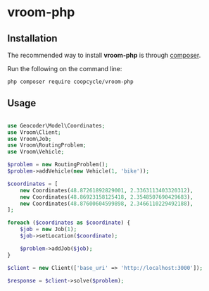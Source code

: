 vroom-php
=========

Installation
------------

The recommended way to install **vroom-php** is through [composer](http://getcomposer.org).

Run the following on the command line:

```
php composer require coopcycle/vroom-php
```

Usage
-----

```php

use Geocoder\Model\Coordinates;
use Vroom\Client;
use Vroom\Job;
use Vroom\RoutingProblem;
use Vroom\Vehicle;

$problem = new RoutingProblem();
$problem->addVehicle(new Vehicle(1, 'bike'));

$coordinates = [
    new Coordinates(48.87261892829001, 2.3363113403320312),
    new Coordinates(48.86923158125418, 2.3548507690429683),
    new Coordinates(48.87600604599898, 2.3466110229492188),
];

foreach ($coordinates as $coordinate) {
    $job = new Job(1);
    $job->setLocation($coordinate);

    $problem->addJob($job);
}

$client = new Client(['base_uri' => 'http://localhost:3000']);

$response = $client->solve($problem);
```
